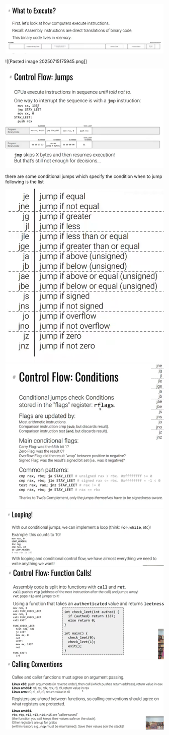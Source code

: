 
<img src="Pictures/Pasted image 20250715175919.png">

![[Pasted image 20250715175945.png]]


<img src="Pictures/Pasted image 20250715180546.png">
 
 there are some conditional jumps which specify the condition when to jump
 following is the list


<img src="Pictures/Pasted image 20250715181217.png">

<img src="Pictures/Pasted image 20250715181405.png">


<img src="Pictures/Pasted image 20250715194655.png">


<img src="Pictures/Pasted image 20250715194759.png">



<img src="Pictures/Pasted image 20250715200125.png">
